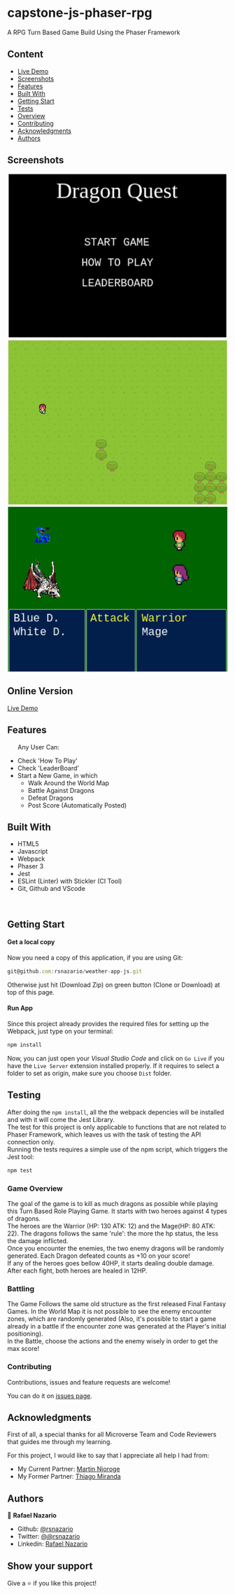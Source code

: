 # capstone-js-phaser-rpg
A RPG Turn Based Game Build Using the Phaser Framework

## Content
* [Live Demo](#online-version)
* [Screenshots](#screenshots)
* [Features](#features)
* [Built With](#built-with)
* [Getting Start](#getting-start)
* [Tests](#testing)
* [Overview](#game-overview)
* [Contributing](#contributing)
* [Acknowledgments](#acknowledgments)
* [Authors](#authors)

## Screenshots

![](docs/mainscreen.png)
<br>
![](docs/worldmap.png)
<br>
![](docs/battle.png)

## Online Version
 [Live Demo ](https://agitated-rosalind-b151a5.netlify.app/)



## Features

<ul>
  <p>Any User Can:</p>
  <li>Check 'How To Play'</li>
  <li>Check 'LeaderBoard'</li>
  <li>Start a New Game, in which
    <ul>
      <li>Walk Around the World Map</li>
      <li>Battle Against Dragons</li>
      <li>Defeat Dragons</li>
      <li>Post Score (Automatically Posted)</li>
    </ul>
  </li>
</ul>

## Built With

- HTML5
- Javascript
- Webpack
- Phaser 3
- Jest
- ESLint (Linter) with Stickler (CI Tool)
- Git, Github and VScode
<br>

## Getting Start

#### Get a local copy
Now you need a copy of this application, if you are using Git:
```js
git@github.com:rsnazario/weather-app-js.git
```
Otherwise just hit (Download Zip) on green button (Clone or Download) at top of this page.

#### Run App

Since this project already provides the required files for setting up the Webpack, just type on your terminal:

```js
npm install
````
Now, you can just open your *Visual Studio Code* and click on `Go Live` if you have the `Live Server` extension installed properly. If it requires to select a folder to set as origin, make sure you choose `Dist` folder.

## Testing

After doing the `npm install`, all the the webpack depencies will be installed and with it will come the Jest Library.<br>
The test for this project is only applicable to functions that are not related to Phaser Framework, which leaves us with the task of testing the API connection only.<br>
Running the tests requires a simple use of the npm script, which triggers the Jest tool:
```js
npm test
``` 


### Game Overview
The goal of the game is to kill as much dragons as possible while playing this Turn Based Role Playing Game. It starts with two heroes against 4 types of dragons.<br>
The heroes are the Warrior (HP: 130 ATK: 12) and the Mage(HP: 80 ATK: 22). The dragons follows the same 'rule': the more the hp status, the less the damage inflicted.<br>
Once you encounter the enemies, the two enemy dragons will be randomly generated. Each Dragon defeated counts as +10 on your score!<br>
If any of the heroes goes bellow 40HP, it starts dealing double damage. After each fight, both heroes are healed in 12HP.<br>

### Battling
The Game Follows the same old structure as the first released Final Fantasy Games. In the World Map it is not possible to see the enemy encounter zones, which are randomly generated (Also, it's possible to start a game already in a battle if the encounter zone was generated at the Player's initial positioning).<br>
In the Battle, choose the actions and the enemy wisely in order to get the max score!

### Contributing

Contributions, issues and feature requests are welcome!

You can do it on [issues page](issues/).

## Acknowledgments

First of all, a special thanks for all Microverse Team and Code Reviewers that guides me through my learning.

For this project, I would like to say that I appreciate all help I had from:

- My Current Partner: [Martin Njoroge](github.com/kwizl)
- My Former Partner: [Thiago Miranda](github.com/Sevlamare)

## Authors

👤 **Rafael Nazario**

- Github: [@rsnazario](https://github.com/rsnazario)
- Twitter: [@@rsnazario](https://twitter.com/@rsnazario)
- Linkedin: [Rafael Nazario](https://www.linkedin.com/in/rsnazario/)

## Show your support

Give a ⭐️ if you like this project!
